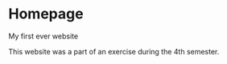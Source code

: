 # Homepage
My first ever website 

This website was a part of an exercise during the 4th semester.   
